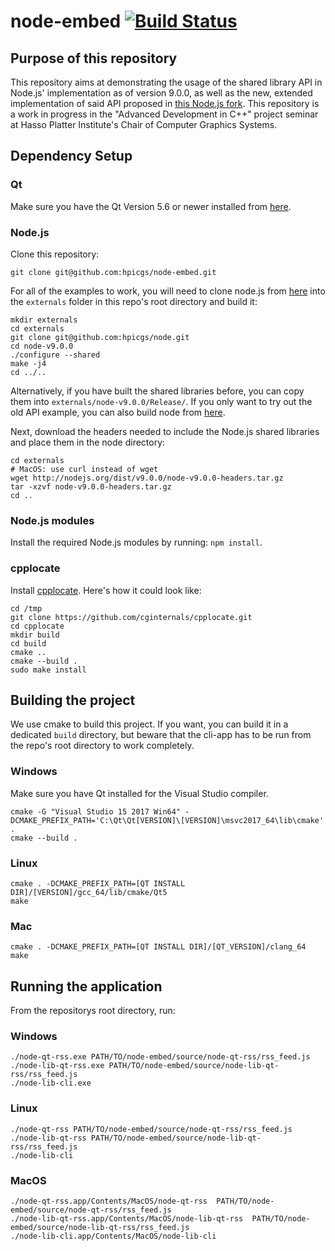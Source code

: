# node-embed [![Build Status](https://travis-ci.org/hpicgs/node-embed.svg?branch=master)](https://travis-ci.org/hpicgs/node-embed)

## Purpose of this repository

This repository aims at demonstrating the usage of the shared library API in Node.js' implementation as of version 9.0.0, as well as the new, extended implementation of said API proposed in [this Node.js fork](https://github.com/hpicgs/node). This repository is a work in progress in the "Advanced Development in C++" project seminar at Hasso Platter Institute's Chair of Computer Graphics Systems.

## Dependency Setup

### Qt

Make sure you have the Qt Version 5.6 or newer installed from [here](https://download.qt.io/official_releases/qt/).

### Node.js

Clone this repository:
```
git clone git@github.com:hpicgs/node-embed.git
```

For all of the examples to work, you will need to clone node.js from [here](https://github.com/hpicgs/node) into the ```externals``` folder in this repo's root directory and build it:
```
mkdir externals
cd externals
git clone git@github.com:hpicgs/node.git
cd node-v9.0.0
./configure --shared
make -j4
cd ../..
```
Alternatively, if you have built the shared libraries before, you can copy them into ```externals/node-v9.0.0/Release/```. If you only want to try out the old API example, you can also build node from [here](http://nodejs.org/dist/v9.0.0/node-v9.0.0.tar.gz).

Next, download the headers needed to include the Node.js shared libraries and place them in the node directory:
```
cd externals
# MacOS: use curl instead of wget
wget http://nodejs.org/dist/v9.0.0/node-v9.0.0-headers.tar.gz
tar -xzvf node-v9.0.0-headers.tar.gz
cd ..
```

### Node.js modules

Install the required Node.js modules by running: ```npm install```.

### cpplocate

Install [cpplocate](https://github.com/cginternals/cpplocate.git). Here's how it could look like:

```
cd /tmp
git clone https://github.com/cginternals/cpplocate.git
cd cpplocate
mkdir build
cd build
cmake ..
cmake --build .
sudo make install
```

## Building the project

We use cmake to build this project. If you want, you can build it in a dedicated ```build``` directory, but beware that the cli-app has to be run from the repo's root directory to work completely.

### Windows

Make sure you have Qt installed for the Visual Studio compiler.

```
cmake -G "Visual Studio 15 2017 Win64" -DCMAKE_PREFIX_PATH='C:\Qt\Qt[VERSION]\[VERSION]\msvc2017_64\lib\cmake' .
cmake --build .
```

### Linux

```
cmake . -DCMAKE_PREFIX_PATH=[QT INSTALL DIR]/[VERSION]/gcc_64/lib/cmake/Qt5
make
```

### Mac

```
cmake . -DCMAKE_PREFIX_PATH=[QT INSTALL DIR]/[QT_VERSION]/clang_64
make
```

## Running the application

From the repositorys root directory, run:

### Windows
```
./node-qt-rss.exe PATH/TO/node-embed/source/node-qt-rss/rss_feed.js
./node-lib-qt-rss.exe PATH/TO/node-embed/source/node-lib-qt-rss/rss_feed.js
./node-lib-cli.exe
```

### Linux
```
./node-qt-rss PATH/TO/node-embed/source/node-qt-rss/rss_feed.js
./node-lib-qt-rss PATH/TO/node-embed/source/node-lib-qt-rss/rss_feed.js
./node-lib-cli
```

### MacOS
```
./node-qt-rss.app/Contents/MacOS/node-qt-rss  PATH/TO/node-embed/source/node-qt-rss/rss_feed.js
./node-lib-qt-rss.app/Contents/MacOS/node-lib-qt-rss  PATH/TO/node-embed/source/node-lib-qt-rss/rss_feed.js
./node-lib-cli.app/Contents/MacOS/node-lib-cli
```
